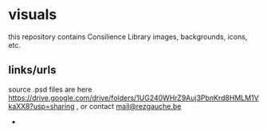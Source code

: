 # visuals
this repository contains Consilience Library images, backgrounds, icons, etc. 

## links/urls
source .psd files are here https://drive.google.com/drive/folders/1UG240WHrZ9Auj3PbnKrd8HMLM1VkaXX8?usp=sharing , or contact mail@rezgauche.be

- 
